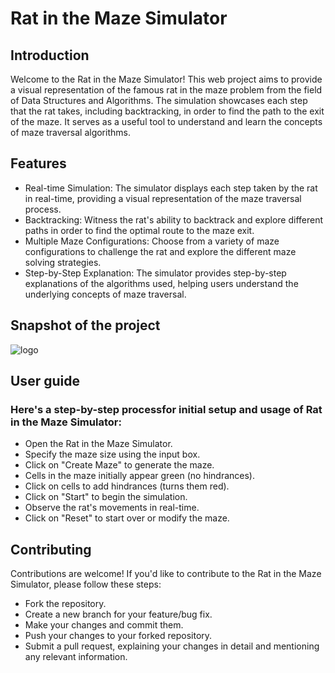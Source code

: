 # Rat in the Maze Simulator
  
## Introduction

Welcome to the Rat in the Maze Simulator! This web project aims to provide a visual representation of the famous rat in the maze problem from the field of Data Structures and Algorithms. The simulation showcases each step that the rat takes, including backtracking, in order to find the path to the exit of the maze. It serves as a useful tool to understand and learn the concepts of maze traversal algorithms.

## Features
* Real-time Simulation: 
The simulator displays each step taken by the rat in real-time, providing a visual representation of the maze traversal process.
* Backtracking:
Witness the rat's ability to backtrack and explore different paths in order to find the optimal route to the maze exit.
* Multiple Maze Configurations: 
Choose from a variety of maze configurations to challenge the rat and explore the different maze solving strategies.
* Step-by-Step Explanation: 
The simulator provides step-by-step explanations of the algorithms used, helping users understand the underlying concepts of maze traversal.

## Snapshot of the project
![logo](https://user-images.githubusercontent.com/84891074/209725107-f96ed265-8dcc-4bee-98d6-9de4695e01ca.png)

## User guide

### Here's a step-by-step processfor initial setup and usage of Rat in the Maze Simulator:

* Open the Rat in the Maze Simulator.
* Specify the maze size using the input box.
* Click on "Create Maze" to generate the maze.
* Cells in the maze initially appear green (no hindrances).
* Click on cells to add hindrances (turns them red).
* Click on "Start" to begin the simulation.
* Observe the rat's movements in real-time.
* Click on "Reset" to start over or modify the maze.

## Contributing
Contributions are welcome! If you'd like to contribute to the Rat in the Maze Simulator, please follow these steps:

* Fork the repository.
* Create a new branch for your feature/bug fix.
* Make your changes and commit them.
* Push your changes to your forked repository.
* Submit a pull request, explaining your changes in detail and mentioning any relevant information.